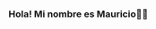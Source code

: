 ### Hola! Mi nombre es Mauricio👋🏼

<!--
**MauricioBravo/MauricioBravo** is a ✨ _special_ ✨ repository because its `README.md` (this file) appears on your GitHub profile.

Here are some ideas to get you started:

- 🔭 Estoy mejorando mis habilidades fullstack😁
- 🌱 Busco mi primer empresa IT, una que crea en mi potencial para demostrarlo 💪🏼
- 🤔 Preparando mi portfolio...


